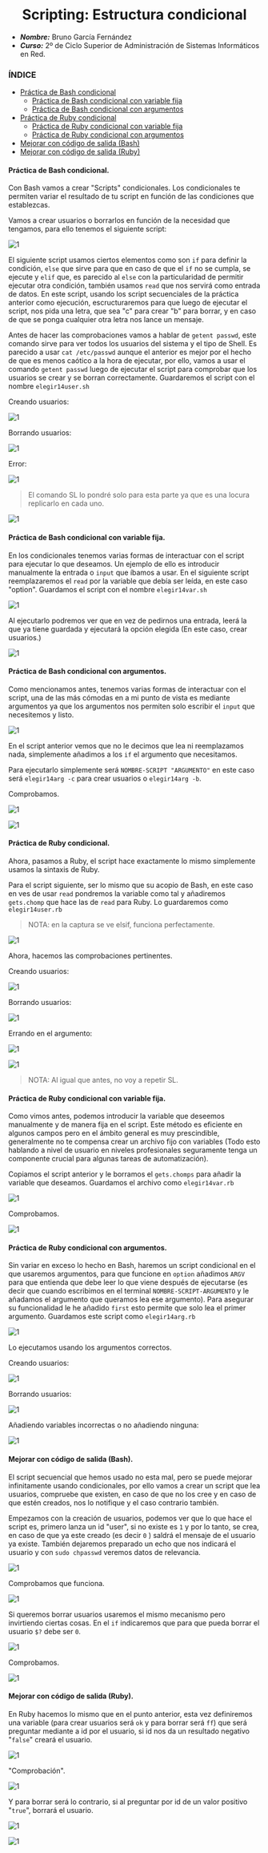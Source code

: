<center>

# Scripting: Estructura condicional

</center>


- ***Nombre:*** Bruno García Fernández
- ***Curso:*** 2º de Ciclo Superior de Administración de Sistemas Informáticos en Red.

### ÍNDICE
+ [Práctica de Bash condicional](#id1)
  + [Práctica de Bash condicional con variable fija](#id2)
  + [Práctica de Bash condicional con argumentos](#id3)
+ [Práctica de Ruby condicional](#id4)
  + [Práctica de Ruby condicional con variable fija](#id5)
  + [Práctica de Ruby condicional con argumentos](#id6)
+ [Mejorar con código de salida (Bash) ](#id7)
+ [Mejorar con código de salida (Ruby)](#id8)

#### Práctica de Bash condicional.<a name="id1"></a>

Con Bash vamos a crear "Scripts" condicionales. Los condicionales te permiten variar el resultado de tu script en función de las condiciones que establezcas.

Vamos a crear usuarios o borrarlos en función de la necesidad que tengamos, para ello tenemos el siguiente script:

![1](./img/1.PNG)

El siguiente script usamos ciertos elementos como son `if` para definir la condición, `else` que sirve para que en caso de que el `if` no se cumpla, se ejecute y `elif` que, es parecido al `else` con la particularidad de permitir ejecutar otra condición, también usamos `read` que nos servirá como entrada de datos. En este script, usando los script secuenciales de la práctica anterior como ejecución, escructuraremos para que luego de ejecutar el script, nos pida una letra, que sea "c" para crear "b" para borrar, y en caso de que se ponga cualquier otra letra nos lance un mensaje.

Antes de hacer las comprobaciones vamos a hablar de `getent passwd`, este comando sirve para ver todos los usuarios del sistema y el tipo de Shell. Es parecido a usar `cat /etc/passwd` aunque el anterior es mejor por el hecho de que es menos caótico a la hora de ejecutar, por ello, vamos a usar el comando `getent passwd` luego de ejecutar el script para comprobar que los usuarios se crear y se borran correctamente. Guardaremos el script con el nombre `elegir14user.sh`

Creando usuarios:

![1](./img/2.PNG)

Borrando usuarios:

![1](./img/3.PNG)

Error:

![1](./img/4.PNG)

> El comando SL lo pondré solo para esta parte ya que es una locura replicarlo en cada uno.

![1](./img/5.PNG)

#### Práctica de Bash condicional con variable fija.<a name="id2"></a>

En los condicionales tenemos varias formas de interactuar con el script para ejecutar lo que deseamos. Un ejemplo de ello es introducir manualmente la entrada o `input` que íbamos a usar.
En el siguiente script reemplazaremos el `read` por la variable que debía ser leída, en este caso "option". Guardamos el script con el nombre `elegir14var.sh`


![1](./img/6.PNG)

Al ejecutarlo podremos ver que en vez de pedirnos una entrada, leerá la que ya tiene guardada y ejecutará la opción elegida (En este caso, crear usuarios.)

![1](./img/7.PNG)

#### Práctica de Bash condicional con argumentos.<a name="id3"></a>

Como mencionamos antes, tenemos varias formas de interactuar con el script, una de las más cómodas en a mi punto de vista es mediante argumentos ya que los argumentos nos permiten solo escribir el `input` que necesitemos y listo.

![1](./img/8.1.PNG)

En el script anterior vemos que no le decimos que lea ni reemplazamos nada, simplemente añadimos a los `if` el argumento que necesitamos.

Para ejecutarlo simplemente será `NOMBRE-SCRIPT "ARGUMENTO"` en este caso será `elegir14arg -c` para crear usuarios o  `elegir14arg -b`.

Comprobamos.

![1](./img/8.PNG)


![1](./img/9.PNG)



#### Práctica de Ruby condicional.<a name="id4"></a>

Ahora, pasamos a Ruby, el script hace exactamente lo mismo simplemente usamos la sintaxis de Ruby.

Para el script siguiente, ser lo mismo que su acopio de Bash, en este caso en ves de usar `read` pondremos la variable como tal y añadiremos `gets.chomp` que hace las de `read` para Ruby. Lo guardaremos como `elegir14user.rb`

> NOTA: en la captura se ve elsif, funciona perfectamente.

![1](./img/10.PNG)

Ahora, hacemos las comprobaciones pertinentes.

Creando usuarios:

![1](./img/11.PNG)

Borrando usuarios:

![1](./img/12.PNG)

Errando en el argumento:

![1](./img/13.PNG)

![1](./img/14.PNG)

>NOTA: Al igual que antes, no voy a repetir SL.

#### Práctica de Ruby condicional con variable fija.<a name="id5"></a>

Como vimos antes, podemos introducir la variable que deseemos manualmente y de manera fija en el script. Este método es eficiente en algunos campos pero en el ámbito general es muy prescindible, generalmente no te compensa crear un archivo fijo con variables (Todo esto hablando a nivel de usuario en niveles profesionales seguramente tenga un componente crucial para algunas tareas de automatización).

Copiamos el script anterior y le borramos el `gets.chomps` para añadir la variable que deseamos. Guardamos el archivo como `elegir14var.rb`

![1](./img/15.1.PNG)

Comprobamos.

![1](./img/15.PNG)

#### Práctica de Ruby condicional con argumentos.<a name="id6"></a>

Sin variar en exceso lo hecho en Bash, haremos un script condicional en el que usaremos argumentos, para que funcione en `option` añadimos `ARGV` para que entienda que debe leer lo que viene después de ejecutarse (es decir que cuando escribimos en el terminal `NOMBRE-SCRIPT-ARGUMENTO` y le añadamos el argumento que queramos lea ese argumento). Para asegurar su funcionalidad le he añadido `first` esto permite que solo lea el primer argumento. Guardamos este script como `elegir14arg.rb`

![1](./img/16.PNG)

Lo ejecutamos usando los argumentos correctos.

Creando usuarios:

![1](./img/17.PNG)

Borrando usuarios:

![1](./img/18.PNG)

Añadiendo variables incorrectas o no añadiendo ninguna:

![1](./img/19.PNG)


#### Mejorar con código de salida (Bash).<a name="id7"></a>

El script secuencial que hemos usado no esta mal, pero se puede mejorar infinitamente usando condicionales, por ello vamos a crear un script que lea usuarios, compruebe que existen, en caso de que no los cree y en caso de que estén creados, nos lo notifique y el caso contrario también.

Empezamos con la creación de usuarios, podemos ver que lo que hace el script es, primero lanza un id "user", si no existe es `1` y por lo tanto, se crea, en caso de que ya este creado (es decir `0` ) saldrá el mensaje de el usuario ya existe. También dejaremos preparado un echo que nos indicará el usuario y con `sudo chpasswd` veremos datos de relevancia.

![1](./img/20.PNG)

Comprobamos que funciona.

![1](./img/21.PNG)

Si queremos borrar usuarios usaremos el mismo mecanismo pero invirtiendo ciertas cosas. En el `if` indicaremos que para que pueda borrar el usuario `$?` debe ser `0`.

![1](./img/22.PNG)

Comprobamos.

![1](./img/23.PNG)

#### Mejorar con código de salida (Ruby).<a name="id8"></a>

En Ruby hacemos lo mismo que en el punto anterior, esta vez definiremos una variable (para crear usuarios será `ok` y para borrar será `ff`) que será preguntar mediante a id por el usuario, si id nos da un resultado negativo "`false`" creará el usuario.

![1](./img/24.1.PNG)

"Comprobación".

![1](./img/24.PNG)

Y para borrar será lo contrario, si al preguntar por id de un valor positivo "`true`", borrará el usuario.

![1](./img/25.PNG)


![1](./img/26.PNG)
